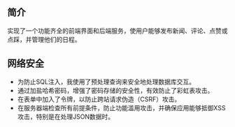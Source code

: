## 简介
实现了一个功能齐全的前端界面和后端服务，使用户能够发布新闻、评论、点赞或点踩，并管理他们的日程。

## 网络安全
- 为防止SQL注入，我使用了预处理查询来安全地处理数据库交互。
- 通过加盐哈希密码，增强了密码存储的安全性，有效防止了彩虹表攻击。
- 在表单中加入了令牌，以防止跨站请求伪造（CSRF）攻击。
- 在服务器端检查所有前提条件，防止功能滥用攻击，并确保应用能够抵御XSS攻击，特别是在处理JSON数据时。
